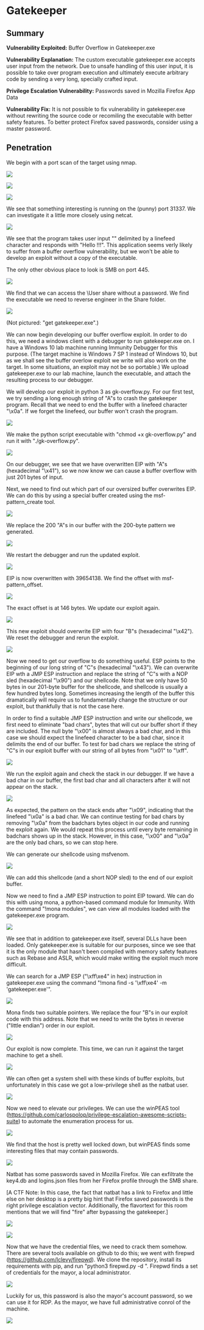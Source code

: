 # Gatekeeper

## Summary

**Vulnerability Exploited:** Buffer Overflow in Gatekeeper.exe

**Vulnerability Explanation:** The custom executable gatekeeper.exe accepts user input from the network. Due to unsafe handling of this user input, it is possible to take over program execution and ultimately execute arbitrary code by sending a very long, specially crafted input.

**Privilege Escalation Vulnerability:** Passwords saved in Mozilla Firefox App Data

**Vulnerability Fix:** It is not possible to fix vulnerability in gatekeeper.exe without rewriting the source code or recomiling the executable with better safety features. To better protect Firefox saved passwords, consider using a master password.

## Penetration

We begin with a port scan of the target using nmap.

![](screenshots/nmap-tcp1.png)

![](screenshots/nmap-tcp2.png)

![](screenshots/nmap-tcp3.png)

We see that something interesting is running on the (punny) port 31337. We can investigate it a little more closely using netcat.

![](screenshots/nc-elite.png)

We see that the program takes user input "<X>" delimited by a linefeed character and responds with "Hello <X>!!!". This application seems verly likely to suffer from a buffer overflow vulnerability, but we won't be able to develop an exploit without a copy of the executable.

The only other obvious place to look is SMB on port 445.

![](screenshots/smbclient.png)

We find that we can access the \User share without a password. We find the executable we need to reverse engineer in the Share folder.

![](screenshots/get-gatekeeper.png)

(Not pictured: "get gatekeeper.exe".)

We can now begin developing our buffer overflow exploit. In order to do this, we need a windows client with a debugger to run gatekeeper.exe on. I have a Windows 10 lab machine running Immunity Debugger for this purpose. (The target machine is Windows 7 SP 1 instead of Windows 10, but as we shall see the buffer overlow exploit we write will also work on the target. In some situations, an exploit may not be so portable.) We upload gatekeeper.exe to our lab machine, launch the executable, and attach the resulting process to our debugger.

We will develop our exploit in python 3 as gk-overflow.py. For our first test, we try sending a long enough string of "A"s to crash the gatekeeper program. Recall that we need to end the buffer with a linefeed character "\x0a". If we forget the linefeed, our buffer won't crash the program.

![](screenshots/buffer-overflow-test1.png)

We make the python script executable with "chmod +x gk-overflow.py" and run it with "./gk-overflow.py".

![](screenshots/debug-200As.png)

On our debugger, we see that we have overwritten EIP with "A"s (hexadecimal "\x41"), so we now know we can cause a buffer overflow with just 201 bytes of input.

Next, we need to find out which part of our oversized buffer overwrites EIP. We can do this by using a special buffer created using the msf-pattern_create tool.

![](screenshots/msf-pattern_create.png)

We replace the 200 "A"s in our buffer with the 200-byte pattern we generated.

![](screenshots/buffer-overflow-pattern.png)

We restart the debugger and run the updated exploit.

![](screenshots/debug-200-pattern.png)

EIP is now overwritten with 39654138. We find the offset with msf-pattern_offset.

![](screenshots/msf-pattern_offset.png)

The exact offset is at 146 bytes. We update our exploit again.

![](screenshots/buffer-overflow-overwrite-eip-Bs.png)

This new exploit should overwrite EIP with four "B"s (hexadecimal "\x42"). We reset the debugger and rerun the exploit.

![](screenshots/debug-overwrite-eip-Bs.png)

Now we need to get our overflow to do something useful. ESP points to the beginning of our long string of "C"s (hexadecimal "\x43"). We can overwrite EIP wth a JMP ESP instruction and replace the string of "C"s with a NOP sled (hexadecimal "\x90") and our shellcode. Note that we only have 50 bytes in our 201-byte buffer for the shellcode, and shellcode is usually a few hundred bytes long. Sometimes increasing the length of the buffer this dramatically will require us to fundamentally change the structure or our exploit, but thankfully that is not the case here.

In order to find a suitable JMP ESP instruction and write our shellcode, we first need to eliminate "bad chars", bytes that will cut our buffer short if they are included. The null byte "\x00" is almost always a bad char, and in this case we should expect the linefeed character to be a bad char, since it delimits the end of our buffer. To test for bad chars we replace the string of "C"s in our exploit buffer with our string of all bytes from "\x01" to "\xff".

![](screenshots/buffer-overflow-badchars.png)

We run the exploit again and check the stack in our debugger. If we have a bad char in our buffer, the first bad char and all characters after it will not appear on the stack.

![](screenshots/debug-0a-badchar.png)

As expected, the pattern on the stack ends after "\x09", indicating that the linefeed "\x0a" is a bad char. We can continue testing for bad chars by removing "\x0a" from the badchars bytes object in our code and running the exploit again. We would repeat this process until every byte remaining in badchars shows up in the stack. However, in this case, "\x00" and "\x0a" are the only bad chars, so we can stop here.

We can generate our shellcode using msfvenom.

![](screenshots/msfvenom-payload.png)

We can add this shellcode (and a short NOP sled) to the end of our exploit buffer.

Now we need to find a JMP ESP instruction to point EIP toward. We can do this with using mona, a python-based command module for Immunity. With the command "!mona modules", we can view all modules loaded with the gatekeeper.exe program.

![](screenshots/mona-modules.png)

We see that in addition to gatekeeper.exe itself, several DLLs have been loaded. Only gatekeeper.exe is suitable for our purposes, since we see that it is the only module that hasn't been compiled with memory safety features such as Rebase and ASLR, which would make writing the exploit much more difficult.

We can search for a JMP ESP ("\xff\xe4" in hex) instruction in gatekeeper.exe using the command "!mona find -s '\xff\xe4' -m 'gatekeeper.exe'".

![](screenshots/mona-find-jmp-esp.png)

Mona finds two suitable pointers. We replace the four "B"s in our exploit code with this address. Note that we need to write the bytes in reverse ("little endian") order in our exploit.

![](screenshots/buffer-overflow-final.png)

Our exploit is now complete. This time, we can run it against the target machine to get a shell.

![](screenshots/natbat-proof.png)

We can often get a system shell with these kinds of buffer exploits, but unfortunately in this case we got a low-privilege shell as the natbat user.

![](screenshots/natbat-flag.png)

Now we need to elevate our privileges. We can use the winPEAS tool (https://github.com/carlospolop/privilege-escalation-awesome-scripts-suite) to automate the enumeration process for us.

![](screenshots/get-winpeas.png)

We find that the host is pretty well locked down, but winPEAS finds some interesting files that may contain passwords.

![](screenshots/winpeas-creds.png)

Natbat has some passwords saved in Mozilla Firefox. We can exfiltrate the key4.db and logins.json files from her Firefox profile through the SMB share.

[A CTF Note: In this case, the fact that natbat has a link to Firefox and little else on her desktop is a pretty big hint that Firefox saved passwords is the right privilege escalation vector. Additionally, the flavortext for this room mentions that we will find "fire" after bypassing the gatekeeper.]

![](screenshots/exfiltrate-db1.png)

![](screenshots/exfiltrate-db2.png)

Now that we have the credential files, we need to crack them somehow. There are several tools available on github to do this; we went with firepwd (https://github.com/lclevy/firepwd). We clone the repository, install its requirements with pip, and run "python3 firepwd.py -d <directory with credential files>". Firepwd finds a set of credentials for the mayor, a local administrator.

![](screenshots/mayor-creds.png)

Luckily for us, this password is also the mayor's account password, so we can use it for RDP. As the mayor, we have full administrative conrol of the machine.

![](screenshots/mayor-flag.png)